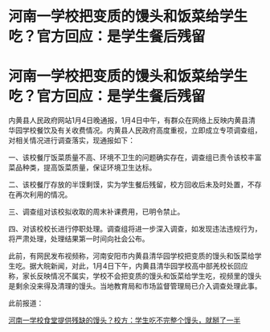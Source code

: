 # 河南一学校把变质的馒头和饭菜给学生吃？官方回应：是学生餐后残留

# 河南一学校把变质的馒头和饭菜给学生吃？官方回应：是学生餐后残留

内黄县人民政府网站1月4日晚通报，1月4日中午，有群众在网络上反映内黄县清华园学校餐饮及有关收费情况。内黄县人民政府高度重视，立即成立专项调查组，对相关情况进行调查落实，现通报如下：

一、该校餐厅饭菜质量不高、环境不卫生的问题确实存在，调查组已责令该校丰富菜品种类，提高饭菜质量，保证环境卫生达标。

二、该校餐厅存放的半馍剩馍，实为学生餐后残留，校方回收后未及时处置，不存在再次利用的情况。

三、调查组对该校拟收取的周末补课费用，已明令禁止。

四、对该校校长进行停职处理。调查组将进一步深入调查，如发现违法违规行为，将严肃处理，处理结果第一时间向社会公布。

此前，有网民发布视频称，河南安阳市内黄县清华园学校把变质的馒头和饭菜给学生吃。据大皖新闻，对此，1月4日下午，内黄县清华园学校高中部羌校长回应称，家长反映情况不属实，学校不会把变质的馒头和饭菜给学生吃，视频里的馒头是剩余没来得及清理的馒头。当地教育局和市场监督管理局已介入调查处理此事。

此前报道：

[河南一学校食堂提供残缺的馒头？校方：学生吃不完整个馒头，就掰了一半](https://news.qq.com/rain/a/20240104A08XWC00)

